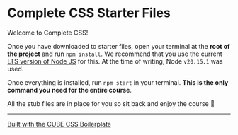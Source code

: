 # Complete CSS Starter Files 

Welcome to Complete CSS! 

Once you have downloaded to starter files, open your terminal at the **root of the project** and run `npm install`. We recommend that you use the current [LTS version of Node JS](https://nodejs.org/en/download/package-manager) for this. At the time of writing, Node `v20.15.1` was used.

Once everything is installed, run `npm start` in your terminal. **This is the only command you need for the entire course**.

All the stub files are in place for you so sit back and enjoy the course 🙂

---

[Built with the CUBE CSS Boilerplate](https://piccalil.li/blog/a-css-project-boilerplate)

